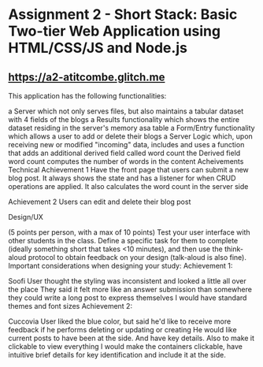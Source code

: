 Assignment 2 - Short Stack: Basic Two-tier Web Application using HTML/CSS/JS and Node.js  
===
https://a2-atitcombe.glitch.me
---
This application has the following functionalities:

a Server which not only serves files, but also maintains a tabular dataset with 4 fields of the blogs
a Results functionality which shows the entire dataset residing in the server's memory asa table
a Form/Entry functionality which allows a user to add or delete their blogs
a Server Logic which, upon receiving new or modified "incoming" data, includes and uses a function that adds an additional derived field called word count
the Derived field word count computes the number of words in the content
Acheivements
Technical Achievement 1 Have the front page that users can submit a new blog post. It always shows the state and has a listener for when CRUD operations are applied. It also calculates the word count in the server side

Achievement 2 Users can edit and delete their blog post

Design/UX

(5 points per person, with a max of 10 points) Test your user interface with other students in the class. Define a specific task for them to complete (ideally something short that takes <10 minutes), and then use the think-aloud protocol to obtain feedback on your design (talk-aloud is also fine). Important considerations when designing your study:
Achievement 1:

Soofi
User thought the styling was inconsistent and looked a little all over the place
They said it felt more like an answer submission than somewhere they could write a long post to express themselves
I would have standard themes and font sizes
Achievement 2:

Cuccovia
User liked the blue color, but said he'd like to receive more feedback if he performs deleting or updating or creating
He would like current posts to have been at the side. And have key details. Also to make it clickable to view everything
I would make the containers clickable, have intuitive brief details for key identification and include it at the side.